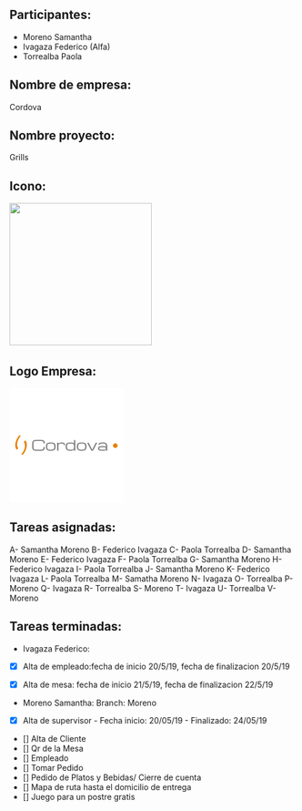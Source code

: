 ## Participantes: 
* Moreno Samantha
* Ivagaza Federico (Alfa)
* Torrealba Paola
 
## Nombre de empresa: 
Cordova
## Nombre proyecto: 
Grills

## Icono: 

<img src="https://github.com/feche92/2019_TP_PPS_Comanda/blob/cordova/src/assets/Imagenes/icon.png" width=250px height=250px></img>
## Logo Empresa: 

![alt text](https://github.com/feche92/2019_TP_PPS_Comanda/blob/cordova/src/assets/Imagenes/logo.png)

## Tareas asignadas:

A- Samantha Moreno
B- Federico Ivagaza
C- Paola Torrealba
D- Samantha Moreno
E- Federico Ivagaza
F- Paola Torrealba
G- Samantha Moreno
H- Federico Ivagaza
I- Paola Torrealba
J- Samantha Moreno
K- Federico Ivagaza
L- Paola Torrealba
M- Samatha Moreno
N- Ivagaza
O- Torrealba
P- Moreno
Q- Ivagaza
R- Torrealba
S- Moreno
T- Ivagaza
U- Torrealba
V- Moreno

## Tareas terminadas:

* Ivagaza Federico:

* [x] Alta de empleado:fecha de inicio 20/5/19, fecha de finalizacion 20/5/19
* [x] Alta de mesa: fecha de inicio 21/5/19, fecha de finalizacion 22/5/19


* Moreno Samantha:
Branch: Moreno

* [X] Alta de supervisor - Fecha inicio: 20/05/19 - Finalizado: 24/05/19
* [] Alta de Cliente
* [] Qr de la Mesa
* [] Empleado
* [] Tomar Pedido
* [] Pedido de Platos y Bebidas/ Cierre de cuenta
* [] Mapa de ruta hasta el domicilio de entrega
* [] Juego para un postre gratis




